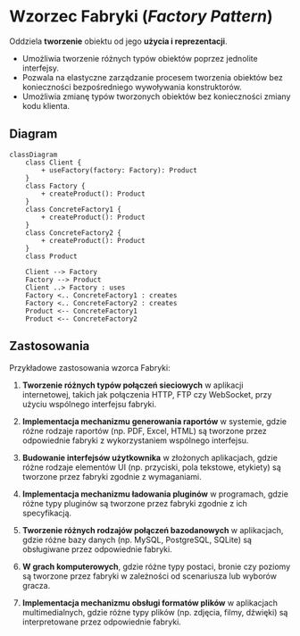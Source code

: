 # Wzorzec Fabryki (_Factory Pattern_)

Oddziela **tworzenie** obiektu od jego **użycia i reprezentacji**.

- Umożliwia tworzenie różnych typów obiektów poprzez jednolite interfejsy.
- Pozwala na elastyczne zarządzanie procesem tworzenia obiektów bez konieczności bezpośredniego wywoływania konstruktorów.
- Umożliwia zmianę typów tworzonych obiektów bez konieczności zmiany kodu klienta.

## Diagram

```mermaid
classDiagram
    class Client {
        + useFactory(factory: Factory): Product
    }
    class Factory {
        + createProduct(): Product
    }
    class ConcreteFactory1 {
        + createProduct(): Product
    }
    class ConcreteFactory2 {
        + createProduct(): Product
    }
    class Product

    Client --> Factory
    Factory --> Product
    Client ..> Factory : uses
    Factory <.. ConcreteFactory1 : creates
    Factory <.. ConcreteFactory2 : creates
    Product <-- ConcreteFactory1
    Product <-- ConcreteFactory2

```

## Zastosowania

Przykładowe zastosowania wzorca Fabryki:

1. **Tworzenie różnych typów połączeń sieciowych** w aplikacji internetowej, takich jak połączenia HTTP, FTP czy WebSocket, przy użyciu wspólnego interfejsu fabryki.

2. **Implementacja mechanizmu generowania raportów** w systemie, gdzie różne rodzaje raportów (np. PDF, Excel, HTML) są tworzone przez odpowiednie fabryki z wykorzystaniem wspólnego interfejsu.

3. **Budowanie interfejsów użytkownika** w złożonych aplikacjach, gdzie różne rodzaje elementów UI (np. przyciski, pola tekstowe, etykiety) są tworzone przez fabryki zgodnie z wymaganiami.

4. **Implementacja mechanizmu ładowania pluginów** w programach, gdzie różne typy pluginów są tworzone przez fabryki zgodnie z ich specyfikacją.

5. **Tworzenie różnych rodzajów połączeń bazodanowych** w aplikacjach, gdzie różne bazy danych (np. MySQL, PostgreSQL, SQLite) są obsługiwane przez odpowiednie fabryki.

6. **W grach komputerowych**, gdzie różne typy postaci, bronie czy poziomy są tworzone przez fabryki w zależności od scenariusza lub wyborów gracza.

7. **Implementacja mechanizmu obsługi formatów plików** w aplikacjach multimedialnych, gdzie różne typy plików (np. zdjęcia, filmy, dźwięki) są interpretowane przez odpowiednie fabryki.

